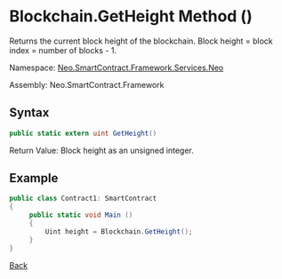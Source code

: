 # Blockchain.GetHeight Method ()

Returns the current block height of the blockchain. Block height = block index = number of blocks - 1.

Namespace: [Neo.SmartContract.Framework.Services.Neo](../../neo.md)

Assembly: Neo.SmartContract.Framework

## Syntax

```c#
public static extern uint GetHeight()
```

Return Value: Block height as an unsigned integer.

## Example

```c#
public class Contract1: SmartContract
{
     public static void Main ()
     {
         Uint height = Blockchain.GetHeight();
     }
}
```



[Back](../Blockchain.md)
